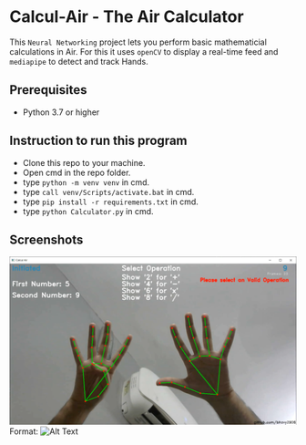 # Calcul-Air - The Air Calculator
 
This `Neural Networking` project lets you perform basic mathematicial calculations in Air. For this it uses `openCV` to display a real-time feed and `mediapipe` to detect and track Hands.

## Prerequisites

- Python 3.7 or higher


## Instruction to run this program

- Clone this repo to your machine.
- Open cmd in the repo folder.
- type `python -m venv venv` in cmd.
- type `call venv/Scripts/activate.bat` in cmd.
- type `pip install -r requirements.txt` in cmd.
- type `python Calculator.py` in cmd.


## Screenshots

![SCREENSHOT](/screenshots/ca-0.png)
Format: ![Alt Text](url)
